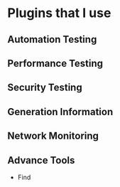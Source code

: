 # Plugins that I use


## Automation Testing

## Performance Testing

## Security Testing 

## Generation Information 

## Network Monitoring

## Advance Tools 
- Find 